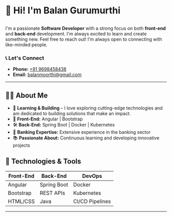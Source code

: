 # 👋 Hi! I'm Balan Gurumurthi
## 
I'm a passionate **Software Developer** with a strong focus on both **front-end** and **back-end** development. I'm always excited to learn and create something new. Feel free to reach out! I’m always open to connecting with like-minded people.
### 📞 Let's Connect
- **Phone:** [+91 9698458438](tel:+919698458438)
- **Email:** [balanmoorthi@gmail.com](mailto:balanmoorthi@gmail.com)


---
## 👨‍💻 About Me
- 🌱 **Learning & Building** – I love exploring cutting-edge technologies and am dedicated to building solutions that make an impact.
- 🎨 **Front-End:** Angular | Bootstrap
- 🛠️ **Back-End:** Spring Boot | Docker | Kubernetes
- 💼 **Banking Expertise:** Extensive experience in the banking sector
- 📚 **Passionate About:** Continuous learning and developing innovative projects

## 🧰 Technologies & Tools
| Front-End        | Back-End           | DevOps           |
|------------------|--------------------|------------------|
| Angular          | Spring Boot        | Docker           |
| Bootstrap        | REST APIs          | Kubernetes       |
| HTML/CSS         | Java               | CI/CD Pipelines  |

---

